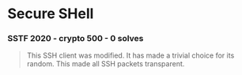 # Secure SHell

### SSTF 2020 - crypto 500 - 0 solves

> This SSH client was modified.
It has made a trivial choice for its random.
This made all SSH packets transparent.